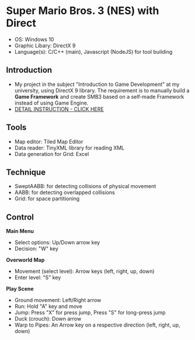 Super Mario Bros. 3 (NES) with Direct
=======
* OS: Windows 10
* Graphic Libary: DirectX 9
* Language(s): C/C++ (main), Javascript (NodeJS) for tool building

Introduction
-----------
* My project in the subject "Introduction to Game Development" at my university, using DirectX 9 library. The requirement is to manually build a **Game Framework** and create SMB3 based on a self-made Framework instead of using Game Engine.
* [DETAIL INSTRUCTION - CLICK HERE](https://github.com/kunbr0/SE102-Game/blob/master/Instruction.pdf)

Tools
-----------
* Map editor: Tiled Map Editor
* Data reader: TinyXML library for reading XML
* Data generation for Grid: Excel

Technique
-----------
* SweptAABB: for detecting collisions of physical movement
* AABB: for detecting overlapped collisions
* Grid: for space partitioning

Control
-----------
**Main Menu**
* Select options: Up/Down arrow key
* Decision: "W" key

**Overworld Map**
* Movement (select level): Arrow keys (left, right, up, down)
* Enter level: "S" key

**Play Scene**
* Ground movement: Left/Right arrow
* Run: Hold "A" key and move
* Jump: Press "X" for press jump, Press "S" for long-press jump 
* Duck (crouch): Down arrow
* Warp to Pipes: An Arrow key on a respective direction (left, right, up, down) 
